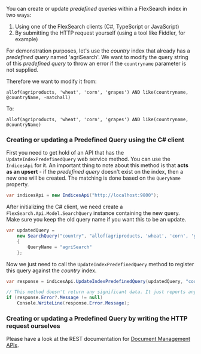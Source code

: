 You can create or update *predefined queries* within a FlexSearch index in two ways:

1. Using one of the FlexSearch clients (C#, TypeScript or JavaScript)
2. By submitting the HTTP request yourself (using a tool like Fiddler, for example)

For demonstration purposes, let's use the *country* index that already has a *predefined query* named 'agriSearch'. We want to modify the query string of this *predefined query* to throw an error if the `countryname` parameter is not supplied. 

Therefore we want to modify it from:

```
allof(agriproducts, 'wheat', 'corn', 'grapes') AND like(countryname, @countryName, -matchall)
```

To:

```
allof(agriproducts, 'wheat', 'corn', 'grapes') AND like(countryname, @countryName)
```


### Creating or updating a Predefined Query using the C# client

First you need to get hold of an API that has the `UpdateIndexPredefinedQuery` web service method. You can use the `IndicesApi` for it. An important thing to note about this method is that **acts as an upsert** - if the *predefined query* doesn't exist on the index, then a new one will be created. The matching is done based on the `QueryName` property.

```csharp
var indicesApi = new IndicesApi("http://localhost:9800");
```

After initializing the C# client, we need create a `FlexSearch.Api.Model.SearchQuery` instance containing the new query. Make sure you keep the old query name if you want this to be an update.

```csharp
var updatedQuery =
    new SearchQuery("country", "allof(agriproducts, 'wheat', 'corn', 'grapes') AND like(countryname, @countryName)")
    {
        QueryName = "agriSearch"
    };
```

Now we just need to call the `UpdateIndexPredefinedQuery` method to register this query against the *country* index.

```csharp
var response = indicesApi.UpdateIndexPredefinedQuery(updatedQuery, "country");

// This method doesn't return any significant data. It just reports any errors.
if (response.Error?.Message != null)
    Console.WriteLine(response.Error.Message);
```


### Creating or updating a Predefined Query by writing the HTTP request ourselves

Please have a look at the REST documentation for [Document Management APIs].

[Document Management APIs]: https://flexsearch.net/docs/rest/examples/documents